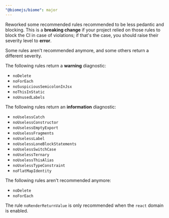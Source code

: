 ```yaml
---
"@biomejs/biome": major
---
```


Reworked some recommended rules recommended to be less pedantic and blocking. This is a **breaking change** if your project relied on those rules to block the CI in case of violations; if that's the case, you should raise their severity level to **error**.

Some rules aren't recommended anymore, and some others return a different severity.

The following rules return a **warning** diagnostic:
- `noDelete`
- `noForEach`
- `noSuspiciousSemicolonInJsx`
- `noThisInStatic`
- `noUnusedLabels`

The following rules return an **information** diagnostic:
- `noUselessCatch`
- `noUselessConstructor`
- `noUselessEmptyExport`
- `noUselessFragments`
- `noUselessLabel`
- `noUselessLoneBlockStatements`
- `noUselessSwitchCase`
- `noUselessTernary`
- `noUselessThisAlias`
- `noUselessTypeConstraint`
- `noFlatMapIdentity`

The following rules aren't recommended anymore:
- `noDelete`
- `noForEach`

The rule `noRenderReturnValue` is only recommended when the `react` domain is enabled.
